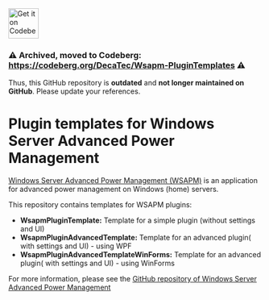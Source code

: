 <a href="https://codeberg.org/DecaTec/Wsapm-PluginTemplates">
    <img alt="Get it on Codeberg" src="https://get-it-on.codeberg.org/get-it-on-blue-on-white.png" height="60">
</a>

### ⚠️ Archived, moved to Codeberg: https://codeberg.org/DecaTec/Wsapm-PluginTemplates ⚠️

Thus, this GitHub repository is **outdated** and **not longer maintained on GitHub**. Please update your references.

# Plugin templates for Windows Server Advanced Power Management
[Windows Server Advanced Power Management (WSAPM)](https://github.com/DecaTec/Wsapm) is an application for advanced power management on Windows (home) servers.

This repository contains templates for WSAPM plugins:
- **WsapmPluginTemplate:** Template for a simple plugin (without settings and UI)
- **WsapmPluginAdvancedTemplate:** Template for an advanced plugin( with settings and UI) - using WPF
- **WsapmPluginAdvancedTemplateWinForms:** Template for an advanced plugin( with settings and UI) - using WinForms

For more information, please see the [GitHub repository of Windows Server Advanced Power Management](https://github.com/DecaTec/Wsapm)
